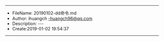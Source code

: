 ___
- FileName: 20190102-dd命令.md
- Author: ihuangch -huangch96@qq.com
- Description: ---
- Create:2019-01-02 19:54:37
___


